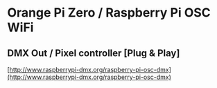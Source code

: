 # Orange Pi Zero / Raspberry Pi OSC WiFi
## DMX Out / Pixel controller [Plug & Play]

[http://www.raspberrypi-dmx.org/raspberry-pi-osc-dmx](http://www.raspberrypi-dmx.org/raspberry-pi-osc-dmx)